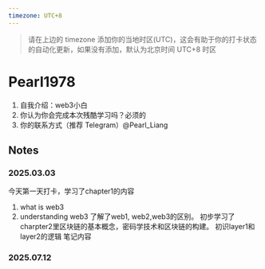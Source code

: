 ```yaml
---
timezone: UTC+8
---
```


> 请在上边的 timezone 添加你的当地时区(UTC)，这会有助于你的打卡状态的自动化更新，如果没有添加，默认为北京时间 UTC+8 时区


# Pearl1978
1. 自我介绍：web3小白
2. 你认为你会完成本次残酷学习吗？必须的
3. 你的联系方式（推荐 Telegram）@Pearl_Liang

## Notes
### 2025.03.03
今天第一天打卡，学习了chapter1的内容
1. what is web3
2. understanding web3
了解了web1, web2,web3的区别。
初步学习了charpter2里区块链的基本概念，密码学技术和区块链的构建。
初识layer1和layer2的逻辑
笔记内容

### 2025.07.12


